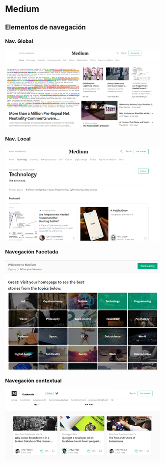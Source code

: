 # Medium

## Elementos de navegación

### Nav. Global

![](images/img1.png)

### Nav. Local

![](images/img5.png)

### Navegación Facetada

![](images/img3.png)

### Navegación contextual

![](images/img4.png)


